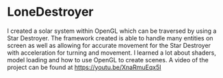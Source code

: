 # LoneDestroyer
I created a solar system within OpenGL which can be traversed by using a Star Destroyer. The framework created is able to handle
many entities on screen as well as allowing for accurate movement for the Star Destroyer with acceleration for turning and movement.
I learned a lot about shaders, model loading and how to use OpenGL to create scenes. A video of the project can be found at https://youtu.be/XnaRmuEqx5I

